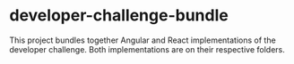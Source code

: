 # developer-challenge-bundle

This project bundles together Angular and React implementations of the developer challenge.
Both implementations are on their respective folders.

